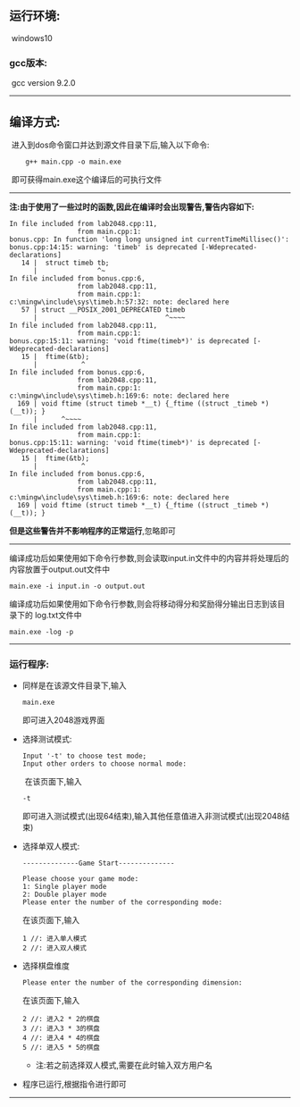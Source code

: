 ## 运行环境:

​	 windows10

### **gcc版本:**

​	gcc version 9.2.0

---

## 编译方式:

​	进入到dos命令窗口并达到源文件目录下后,输入以下命令:

```dos窗口
  	g++ main.cpp -o main.exe
```

​	即可获得main.exe这个编译后的可执行文件

---

**注:由于使用了一些过时的函数,因此在编译时会出现警告,警告内容如下:**

```
In file included from lab2048.cpp:11,
                 from main.cpp:1:
bonus.cpp: In function 'long long unsigned int currentTimeMillisec()':
bonus.cpp:14:15: warning: 'timeb' is deprecated [-Wdeprecated-declarations]
   14 |  struct timeb tb;
      |               ^~
In file included from bonus.cpp:6,
                 from lab2048.cpp:11,
                 from main.cpp:1:
c:\mingw\include\sys\timeb.h:57:32: note: declared here
   57 | struct __POSIX_2001_DEPRECATED timeb
      |                                ^~~~~
In file included from lab2048.cpp:11,
                 from main.cpp:1:
bonus.cpp:15:11: warning: 'void ftime(timeb*)' is deprecated [-Wdeprecated-declarations]
   15 |  ftime(&tb);
      |           ^
In file included from bonus.cpp:6,
                 from lab2048.cpp:11,
                 from main.cpp:1:
c:\mingw\include\sys\timeb.h:169:6: note: declared here
  169 | void ftime (struct timeb *__t) {_ftime ((struct _timeb *)(__t)); }
      |      ^~~~~
In file included from lab2048.cpp:11,
                 from main.cpp:1:
bonus.cpp:15:11: warning: 'void ftime(timeb*)' is deprecated [-Wdeprecated-declarations]
   15 |  ftime(&tb);
      |           ^
In file included from bonus.cpp:6,
                 from lab2048.cpp:11,
                 from main.cpp:1:
c:\mingw\include\sys\timeb.h:169:6: note: declared here
  169 | void ftime (struct timeb *__t) {_ftime ((struct _timeb *)(__t)); }
```

**但是这些警告并不影响程序的正常运行**,忽略即可

---

​	编译成功后如果使用如下命令行参数,则会读取input.in文件中的内容并将处理后的内容放置于output.out文件中

```
main.exe -i input.in -o output.out
```

​	编译成功后如果使用如下命令行参数,则会将移动得分和奖励得分输出日志到该目录下的 log.txt文件中

```
main.exe -log -p
```

---

### 运行程序:

 - 同样是在该源文件目录下,输入

   ```
   main.exe
   ```

   即可进入2048游戏界面

 - 选择测试模式:

   ```dos窗口
   Input '-t' to choose test mode;
   Input other orders to choose normal mode:
   ```

   ​	在该页面下,输入

   ``` 
   -t
   ```

   即可进入测试模式(出现64结束),输入其他任意值进入非测试模式(出现2048结束)

- 选择单双人模式:

  ```
  --------------Game Start--------------
  
  Please choose your game mode:
  1: Single player mode
  2: Double player mode
  Please enter the number of the corresponding mode:
  ```

  在该页面下,输入

  ```
  1 //: 进入单人模式
  2 //: 进入双人模式
  ```

- 选择棋盘维度

  ```
  Please enter the number of the corresponding dimension:
  ```

  在该页面下,输入

  ```
  2 //: 进入2 * 2的棋盘
  3 //: 进入3 * 3的棋盘
  4 //: 进入4 * 4的棋盘
  5 //: 进入5 * 5的棋盘
  ```

  - 注:若之前选择双人模式,需要在此时输入双方用户名

- 程序已运行,根据指令进行即可

---

